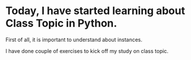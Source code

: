 # Today, I have started learning about Class Topic in Python. 


First of all, it is important to understand about instances. 

I have done couple of exercises to kick off my study on class topic. 



